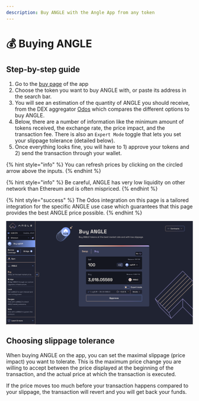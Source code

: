 ```yaml
---
description: Buy ANGLE with the Angle App from any token
---
```


# 💰 Buying ANGLE

## Step-by-step guide

1. Go to the [buy page](https://app.angle.money/buy) of the app
1. Choose the token you want to buy ANGLE with, or paste its address in the search bar.
1. You will see an estimation of the quantity of ANGLE you should receive, from the DEX aggregator [Odos](https://app.odos.xyz/) which compares the different options to buy ANGLE.
1. Below, there are a number of information like the minimum amount of tokens received, the exchange rate, the price impact, and the transaction fee. There is also an `Expert Mode` toggle that lets you set your slippage tolerance (detailed below).
1. Once everything looks fine, you will have to 1) approve your tokens and 2) send the transaction through your wallet.

{% hint style="info" %}
You can refresh prices by clicking on the circled arrow above the inputs.
{% endhint %}

{% hint style="info" %}
Be careful, ANGLE has very low liquidity on other network than Ethereum and is often mispriced.
{% endhint %}

{% hint style="success" %}
The Odos integration on this page is a tailored integration for the specific ANGLE use case which guarantees that this page provides the best ANGLE price possible.
{% endhint %}

![Buy ANGLE](/.gitbook/assets/new-app-buyangle.png)

## Choosing slippage tolerance

When buying ANGLE on the app, you can set the maximal slippage (price impact) you want to tolerate. This is the maximum price change you are willing to accept between the price displayed at the beginning of the transaction, and the actual price at which the transaction is executed.

If the price moves too much before your transaction happens compared to your slippage, the transaction will revert and you will get back your funds.
